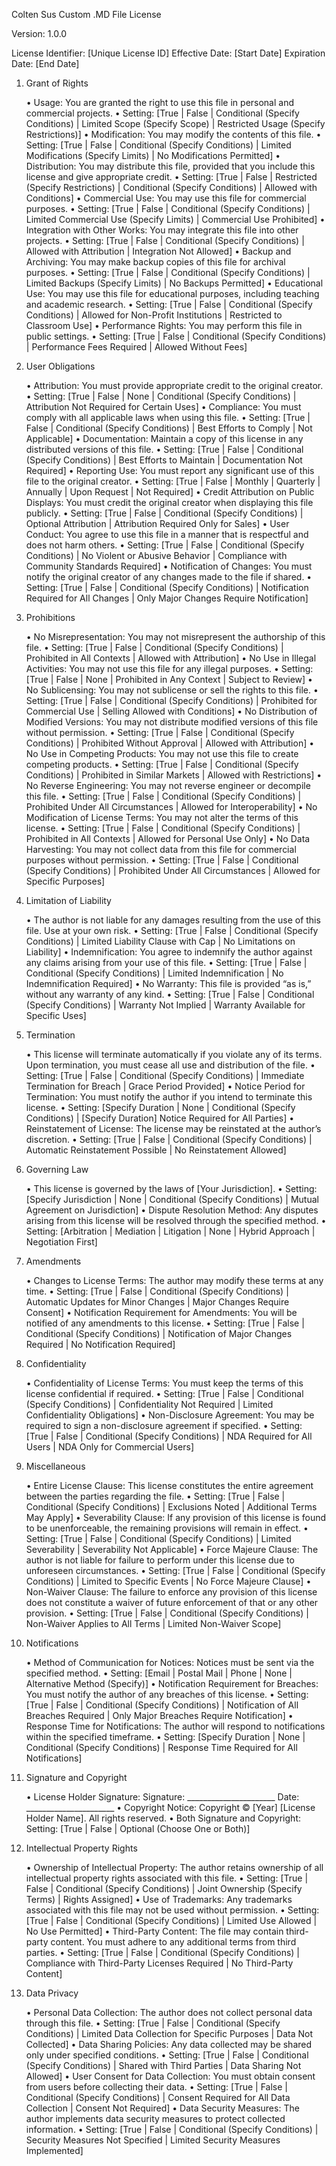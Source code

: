 Colten Sus Custom .MD File License

Version: 1.0.0

License Identifier: [Unique License ID]
Effective Date: [Start Date]
Expiration Date: [End Date]

1. Grant of Rights

	•	Usage: You are granted the right to use this file in personal and commercial projects.
	•	Setting: [True | False | Conditional (Specify Conditions) | Limited Scope (Specify Scope) | Restricted Usage (Specify Restrictions)]
	•	Modification: You may modify the contents of this file.
	•	Setting: [True | False | Conditional (Specify Conditions) | Limited Modifications (Specify Limits) | No Modifications Permitted]
	•	Distribution: You may distribute this file, provided that you include this license and give appropriate credit.
	•	Setting: [True | False | Restricted (Specify Restrictions) | Conditional (Specify Conditions) | Allowed with Conditions]
	•	Commercial Use: You may use this file for commercial purposes.
	•	Setting: [True | False | Conditional (Specify Conditions) | Limited Commercial Use (Specify Limits) | Commercial Use Prohibited]
	•	Integration with Other Works: You may integrate this file into other projects.
	•	Setting: [True | False | Conditional (Specify Conditions) | Allowed with Attribution | Integration Not Allowed]
	•	Backup and Archiving: You may make backup copies of this file for archival purposes.
	•	Setting: [True | False | Conditional (Specify Conditions) | Limited Backups (Specify Limits) | No Backups Permitted]
	•	Educational Use: You may use this file for educational purposes, including teaching and academic research.
	•	Setting: [True | False | Conditional (Specify Conditions) | Allowed for Non-Profit Institutions | Restricted to Classroom Use]
	•	Performance Rights: You may perform this file in public settings.
	•	Setting: [True | False | Conditional (Specify Conditions) | Performance Fees Required | Allowed Without Fees]

2. User Obligations

	•	Attribution: You must provide appropriate credit to the original creator.
	•	Setting: [True | False | None | Conditional (Specify Conditions) | Attribution Not Required for Certain Uses]
	•	Compliance: You must comply with all applicable laws when using this file.
	•	Setting: [True | False | Conditional (Specify Conditions) | Best Efforts to Comply | Not Applicable]
	•	Documentation: Maintain a copy of this license in any distributed versions of this file.
	•	Setting: [True | False | Conditional (Specify Conditions) | Best Efforts to Maintain | Documentation Not Required]
	•	Reporting Use: You must report any significant use of this file to the original creator.
	•	Setting: [True | False | Monthly | Quarterly | Annually | Upon Request | Not Required]
	•	Credit Attribution on Public Displays: You must credit the original creator when displaying this file publicly.
	•	Setting: [True | False | Conditional (Specify Conditions) | Optional Attribution | Attribution Required Only for Sales]
	•	User Conduct: You agree to use this file in a manner that is respectful and does not harm others.
	•	Setting: [True | False | Conditional (Specify Conditions) | No Violent or Abusive Behavior | Compliance with Community Standards Required]
	•	Notification of Changes: You must notify the original creator of any changes made to the file if shared.
	•	Setting: [True | False | Conditional (Specify Conditions) | Notification Required for All Changes | Only Major Changes Require Notification]

3. Prohibitions

	•	No Misrepresentation: You may not misrepresent the authorship of this file.
	•	Setting: [True | False | Conditional (Specify Conditions) | Prohibited in All Contexts | Allowed with Attribution]
	•	No Use in Illegal Activities: You may not use this file for any illegal purposes.
	•	Setting: [True | False | None | Prohibited in Any Context | Subject to Review]
	•	No Sublicensing: You may not sublicense or sell the rights to this file.
	•	Setting: [True | False | Conditional (Specify Conditions) | Prohibited for Commercial Use | Selling Allowed with Conditions]
	•	No Distribution of Modified Versions: You may not distribute modified versions of this file without permission.
	•	Setting: [True | False | Conditional (Specify Conditions) | Prohibited Without Approval | Allowed with Attribution]
	•	No Use in Competing Products: You may not use this file to create competing products.
	•	Setting: [True | False | Conditional (Specify Conditions) | Prohibited in Similar Markets | Allowed with Restrictions]
	•	No Reverse Engineering: You may not reverse engineer or decompile this file.
	•	Setting: [True | False | Conditional (Specify Conditions) | Prohibited Under All Circumstances | Allowed for Interoperability]
	•	No Modification of License Terms: You may not alter the terms of this license.
	•	Setting: [True | False | Conditional (Specify Conditions) | Prohibited in All Contexts | Allowed for Personal Use Only]
	•	No Data Harvesting: You may not collect data from this file for commercial purposes without permission.
	•	Setting: [True | False | Conditional (Specify Conditions) | Prohibited Under All Circumstances | Allowed for Specific Purposes]

4. Limitation of Liability

	•	The author is not liable for any damages resulting from the use of this file. Use at your own risk.
	•	Setting: [True | False | Conditional (Specify Conditions) | Limited Liability Clause with Cap | No Limitations on Liability]
	•	Indemnification: You agree to indemnify the author against any claims arising from your use of this file.
	•	Setting: [True | False | Conditional (Specify Conditions) | Limited Indemnification | No Indemnification Required]
	•	No Warranty: This file is provided “as is,” without any warranty of any kind.
	•	Setting: [True | False | Conditional (Specify Conditions) | Warranty Not Implied | Warranty Available for Specific Uses]

5. Termination

	•	This license will terminate automatically if you violate any of its terms. Upon termination, you must cease all use and distribution of the file.
	•	Setting: [True | False | Conditional (Specify Conditions) | Immediate Termination for Breach | Grace Period Provided]
	•	Notice Period for Termination: You must notify the author if you intend to terminate this license.
	•	Setting: [Specify Duration | None | Conditional (Specify Conditions) | [Specify Duration] Notice Required for All Parties]
	•	Reinstatement of License: The license may be reinstated at the author’s discretion.
	•	Setting: [True | False | Conditional (Specify Conditions) | Automatic Reinstatement Possible | No Reinstatement Allowed]

6. Governing Law

	•	This license is governed by the laws of [Your Jurisdiction].
	•	Setting: [Specify Jurisdiction | None | Conditional (Specify Conditions) | Mutual Agreement on Jurisdiction]
	•	Dispute Resolution Method: Any disputes arising from this license will be resolved through the specified method.
	•	Setting: [Arbitration | Mediation | Litigation | None | Hybrid Approach | Negotiation First]

7. Amendments

	•	Changes to License Terms: The author may modify these terms at any time.
	•	Setting: [True | False | Conditional (Specify Conditions) | Automatic Updates for Minor Changes | Major Changes Require Consent]
	•	Notification Requirement for Amendments: You will be notified of any amendments to this license.
	•	Setting: [True | False | Conditional (Specify Conditions) | Notification of Major Changes Required | No Notification Required]

8. Confidentiality

	•	Confidentiality of License Terms: You must keep the terms of this license confidential if required.
	•	Setting: [True | False | Conditional (Specify Conditions) | Confidentiality Not Required | Limited Confidentiality Obligations]
	•	Non-Disclosure Agreement: You may be required to sign a non-disclosure agreement if specified.
	•	Setting: [True | False | Conditional (Specify Conditions) | NDA Required for All Users | NDA Only for Commercial Users]

9. Miscellaneous

	•	Entire License Clause: This license constitutes the entire agreement between the parties regarding the file.
	•	Setting: [True | False | Conditional (Specify Conditions) | Exclusions Noted | Additional Terms May Apply]
	•	Severability Clause: If any provision of this license is found to be unenforceable, the remaining provisions will remain in effect.
	•	Setting: [True | False | Conditional (Specify Conditions) | Limited Severability | Severability Not Applicable]
	•	Force Majeure Clause: The author is not liable for failure to perform under this license due to unforeseen circumstances.
	•	Setting: [True | False | Conditional (Specify Conditions) | Limited to Specific Events | No Force Majeure Clause]
	•	Non-Waiver Clause: The failure to enforce any provision of this license does not constitute a waiver of future enforcement of that or any other provision.
	•	Setting: [True | False | Conditional (Specify Conditions) | Non-Waiver Applies to All Terms | Limited Non-Waiver Scope]

10. Notifications

	•	Method of Communication for Notices: Notices must be sent via the specified method.
	•	Setting: [Email | Postal Mail | Phone | None | Alternative Method (Specify)]
	•	Notification Requirement for Breaches: You must notify the author of any breaches of this license.
	•	Setting: [True | False | Conditional (Specify Conditions) | Notification of All Breaches Required | Only Major Breaches Require Notification]
	•	Response Time for Notifications: The author will respond to notifications within the specified timeframe.
	•	Setting: [Specify Duration | None | Conditional (Specify Conditions) | Response Time Required for All Notifications]

11. Signature and Copyright

	•	License Holder Signature:
Signature: ______________________
Date: ______________________
	•	Copyright Notice:
Copyright © [Year] [License Holder Name]. All rights reserved.
	•	Both Signature and Copyright:
Setting: [True | False | Optional (Choose One or Both)]

12. Intellectual Property Rights

	•	Ownership of Intellectual Property: The author retains ownership of all intellectual property rights associated with this file.
	•	Setting: [True | False | Conditional (Specify Conditions) | Joint Ownership (Specify Terms) | Rights Assigned]
	•	Use of Trademarks: Any trademarks associated with this file may not be used without permission.
	•	Setting: [True | False | Conditional (Specify Conditions) | Limited Use Allowed | No Use Permitted]
	•	Third-Party Content: The file may contain third-party content. You must adhere to any additional terms from third parties.
	•	Setting: [True | False | Conditional (Specify Conditions) | Compliance with Third-Party Licenses Required | No Third-Party Content]

13. Data Privacy

	•	Personal Data Collection: The author does not collect personal data through this file.
	•	Setting: [True | False | Conditional (Specify Conditions) | Limited Data Collection for Specific Purposes | Data Not Collected]
	•	Data Sharing Policies: Any data collected may be shared only under specified conditions.
	•	Setting: [True | False | Conditional (Specify Conditions) | Shared with Third Parties | Data Sharing Not Allowed]
	•	User Consent for Data Collection: You must obtain consent from users before collecting their data.
	•	Setting: [True | False | Conditional (Specify Conditions) | Consent Required for All Data Collection | Consent Not Required]
	•	Data Security Measures: The author implements data security measures to protect collected information.
	•	Setting: [True | False | Conditional (Specify Conditions) | Security Measures Not Specified | Limited Security Measures Implemented]

